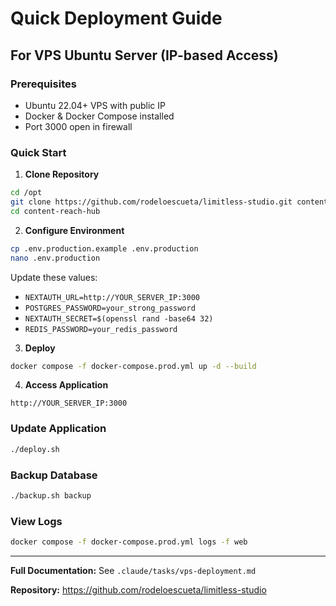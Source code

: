# Quick Deployment Guide

## For VPS Ubuntu Server (IP-based Access)

### Prerequisites
- Ubuntu 22.04+ VPS with public IP
- Docker & Docker Compose installed
- Port 3000 open in firewall

### Quick Start

1. **Clone Repository**
```bash
cd /opt
git clone https://github.com/rodeloescueta/limitless-studio.git content-reach-hub
cd content-reach-hub
```

2. **Configure Environment**
```bash
cp .env.production.example .env.production
nano .env.production
```

Update these values:
- `NEXTAUTH_URL=http://YOUR_SERVER_IP:3000`
- `POSTGRES_PASSWORD=your_strong_password`
- `NEXTAUTH_SECRET=$(openssl rand -base64 32)`
- `REDIS_PASSWORD=your_redis_password`

3. **Deploy**
```bash
docker compose -f docker-compose.prod.yml up -d --build
```

4. **Access Application**
```
http://YOUR_SERVER_IP:3000
```

### Update Application
```bash
./deploy.sh
```

### Backup Database
```bash
./backup.sh backup
```

### View Logs
```bash
docker compose -f docker-compose.prod.yml logs -f web
```

---

**Full Documentation:** See `.claude/tasks/vps-deployment.md`

**Repository:** https://github.com/rodeloescueta/limitless-studio
